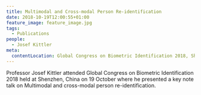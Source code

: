 ```yaml
---
title: Multimodal and Cross-modal Person Re-identification
date: 2018-10-19T12:00:55+01:00
feature_image: feature_image.jpg
tags:
  - Publications
people:
  - Josef Kittler
meta:
  contentLocation: Global Congress on Biometric Identification 2018, Shenzhen, China
---
```


Professor Josef Kittler attended Global Congress on Biometric Identification
2018 held at Shenzhen, China on 19 October where he presented a key note talk
on Multimodal and cross-modal person re-identification.

